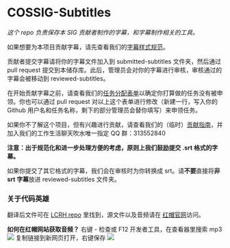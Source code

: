 # COSSIG-Subtitles
_这个 repo 负责保存本 SIG 贡献者制作的字幕，和字幕制作相关的工具。_

如果想要为本项目贡献字幕，请先查看我们的[字幕样式规范](https://github.com/COSSIG/COSSIG-Subtitles/blob/main/SUBTITLE-STANDARD.md)。

贡献者提交字幕请将你的字幕文件加入到 submitted-subtitles 文件夹，然后通过 pull request 提交到本储存库。此后，管理员会对你的字幕进行审核，审核通过的字幕会被移动到 reviewed-subtitles。

在开始贡献字幕之前，请查看我们的[任务分配表单](https://github.com/COSSIG/Mission-Control/blob/main/mission-status.csv)以确定你打算做的任务没有被申领。你也可以通过 pull request 对以上这个表单进行修改（新建一行，写入你的 Github 用户名和任务名称，剩下的部分管理员会替你填写）来申领任务。

如果你不了解这个项目，但有兴趣进行贡献，请查看我们的（临时）[贡献指南](https://github.com/COSSIG/Mission-Control/blob/main/README.md)，并加入我们的工作生活聊天吹水唯一指定 QQ 群：313552840


**注意：出于规范化和进一步处理方便的考虑，原则上我们鼓励提交 .srt 格式的字幕。**

如果你提交了其它格式的字幕，我们会在审核时为你转换成 srt。请**不要**直接将**非 srt 字幕**放进 reviewed-subtitles 文件夹。

### 关于代码英雄
翻译后文件可在 [LCRH repo](https://github.com/LCTT/LCRH) 里找到，源文件以及音频请在 [红帽官网](https://www.redhat.com/en/command-line-heroes)访问。

**如何在红帽网站获取音频？** 右键 - 检查或 F12 开发者工具，在查看器里搜索 mp3
![](https://github.com/acyanbird/COSSIG-Subtitles/blob/update-%E4%BB%A3%E7%A0%81%E8%8B%B1%E9%9B%84/pic/findMP3.png)
复制链接到新网页打开，右键保存
![](https://github.com/acyanbird/COSSIG-Subtitles/blob/update-%E4%BB%A3%E7%A0%81%E8%8B%B1%E9%9B%84/pic/downloadMP3.png)
